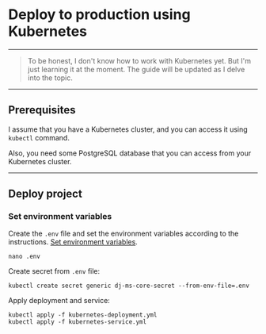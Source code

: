 # Deploy to production using Kubernetes


---
> To be honest, I don't know how to work with Kubernetes yet. But I'm just learning it at the moment. 
> The guide will be updated as I delve into the topic.


---
## Prerequisites
I assume that you have a Kubernetes cluster, and you can access it using `kubectl` command.

Also, you need some PostgreSQL database that you can access from your Kubernetes cluster.



---
## Deploy project
### Set environment variables

Create the `.env` file and set the environment variables according to the instructions.
[Set environment variables](set_env_vars.md).
```shell
nano .env
```


Create secret from `.env` file:
```shell
kubectl create secret generic dj-ms-core-secret --from-env-file=.env
```

Apply deployment and service:
```shell
kubectl apply -f kubernetes-deployment.yml
kubectl apply -f kubernetes-service.yml
```
